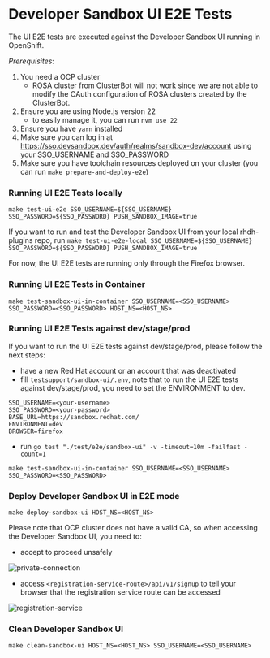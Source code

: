 # Developer Sandbox UI E2E Tests

The UI E2E tests are executed against the Developer Sandbox UI running in OpenShift.

*Prerequisites*:

1. You need a OCP cluster
    - ROSA cluster from ClusterBot will not work since we are not able to modify the OAuth configuration of ROSA clusters created by the ClusterBot.
2. Ensure you are using Node.js version 22
    - to easily manage it, you can run `nvm use 22`
3. Ensure you have `yarn` installed
4. Make sure you can log in at <https://sso.devsandbox.dev/auth/realms/sandbox-dev/account> using your SSO_USERNAME and SSO_PASSWORD
5. Make sure you have toolchain resources deployed on your cluster (you can run `make prepare-and-deploy-e2e`)

### Running UI E2E Tests locally

`make test-ui-e2e SSO_USERNAME=${SSO_USERNAME} SSO_PASSWORD=${SSO_PASSWORD} PUSH_SANDBOX_IMAGE=true`

If you want to run and test the Developer Sandbox UI from your local rhdh-plugins repo, run `make test-ui-e2e-local SSO_USERNAME=${SSO_USERNAME} SSO_PASSWORD=${SSO_PASSWORD} PUSH_SANDBOX_IMAGE=true`

For now, the UI E2E tests are running only through the Firefox browser.

### Running UI E2E Tests in Container

`make test-sandbox-ui-in-container SSO_USERNAME=<SSO_USERNAME> SSO_PASSWORD=<SSO_PASSWORD> HOST_NS=<HOST_NS>`

### Running UI E2E Tests against dev/stage/prod

If you want to run the UI E2E tests against dev/stage/prod, please follow the next steps:

- have a new Red Hat account or an account that was deactivated
- fill `testsupport/sandbox-ui/.env`, note that to run the UI E2E tests against dev/stage/prod, you need to set the ENVIRONMENT to dev.

```
SSO_USERNAME=<your-username>
SSO_PASSWORD=<your-password>
BASE_URL=https://sandbox.redhat.com/
ENVIRONMENT=dev
BROWSER=firefox
```

- run `go test "./test/e2e/sandbox-ui" -v -timeout=10m -failfast -count=1`

`make test-sandbox-ui-in-container SSO_USERNAME=<SSO_USERNAME> SSO_PASSWORD=<SSO_PASSWORD>`

### Deploy Developer Sandbox UI in E2E mode

`make deploy-sandbox-ui HOST_NS=<HOST_NS>`

Please note that OCP cluster does not have a valid CA, so when accessing the Developer Sandbox UI, you need to:

- accept to proceed unsafely

![private-connection](https://github.com/user-attachments/assets/5b35a65f-6703-42cf-a165-b7326fd4faab)

- access `<registration-service-route>/api/v1/signup` to tell your browser that the registration service route can be accessed

![registration-service](https://github.com/user-attachments/assets/6c2f7446-1de2-4701-ace7-2d6796f49eeb)

### Clean Developer Sandbox UI

`make clean-sandbox-ui HOST_NS=<HOST_NS> SSO_USERNAME=<SSO_USERNAME>`

